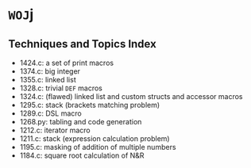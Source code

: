 `WOJ`j
====

Techniques and Topics Index
----
* 1424.c: a set of print macros
* 1374.c: big integer
* 1355.c: linked list
* 1328.c: trivial `DEF` macros
* 1324.c: (flawed) linked list and custom structs and accessor macros
* 1295.c: stack (brackets matching problem)
* 1289.c: DSL macro
* 1268.py: tabling and code generation
* 1212.c: iterator macro
* 1211.c: stack (expression calculation problem)
* 1195.c: masking of addition of multiple numbers
* 1184.c: square root calculation of N&R

